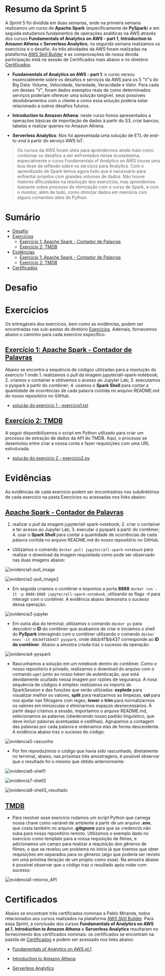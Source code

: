 # Resumo da Sprint 5

A *Sprint* 5 foi dividida em duas semanas, onde na primeira semana realizamos um curso de **Apache Spark** (especificamente de **PySpark**) e em seguida estudamos fundamentos de operações analíticas na AWS através dos cursos **Fundamentals of Analytics on AWS - part 1**, **Introduction to Amazon Athena** e **Serverless Analytics**; na segunda semana realizamos os exercícios e o desafio. As três atividades da AWS foram realizadas na plataforma [AWS Skill Builder](https://explore.skillbuilder.aws/learn) e as comprovações de nossa devida participação está na sessão de Certificados mais abaixo e no diretório [Certificados](./Certificados/). 

- **Fundamentals of Analytics on AWS - part 1**: o curso versou essencialmente sobre os desafios e serviços da AWS para os 5 "V"s do Big Data: Volume, Velocidade, Variedade, Veracidade e Valor. Para cada um desses "V", foram dados exemplos reais de como determinados serviços poderiam oferecer uma solução tangível, seus possíveis desdobramentos com o cliente e como essa solução poderia estar relacionado a outros desafios futuros.

- **Introduction to Amazon Athena**: neste curso fomos apresentados a operações básicas de importação de dados à partir do S3, criar bancos, tabelas e realizar queries no Amazon Athena.

- **Serverless Analytics**: Nos foi apresentada uma solução de ETL de *end-to-end* à partir do serviço AWS IoT.

> Os cursos da AWS foram úteis para aprendermos ainda mais como contornar os desafios a ser enfrentados nesse ecossistema, especialmente o curso Fundamentals of Analytics on AWS trouxe uma boa dose de reflexão sobre os serviços para Analytics. Com o aprendizado de Spark temos agora tudo que é necessário para enfrentar projetos com grandes volumes de dados. Não houve maiores dificuldades na resolução dos exercícios, mas aprendemos bastante sobre processo de otimização com o curso de Spark, e com o monitor, além de tudo, como otimizar dados em memória com alguns comandos úteis de Python.

# Sumário

- [Desafio](#desafio)
- [Exercícios](#exercícios)
    - [Exercício 1: Apache Spark - Contador de Palavras](#exercício-1-apache-spark---contador-de-palavras)
    - [Exercício 2: TMDB](#exercício-2-tmdb)
- [Evidências](#evidências)
    - [Exercício 1: Apache Spark - Contador de Palavras](#apache-spark---contador-de-palavras)
    - [Exercício 2: TMDB](#tmdb)
- [Certificados](#certificados)

# Desafio

# Exercícios

Os entregáveis dos exercícios, bem como as evidências, podem ser encontradas nas sub-pastas do diretório [Exercícios](./Exercícios/). Ademais, fornecemos abaixo o caminho para cada exercício específico:

## [Exercício 1: Apache Spark - Contador de Palavras](./Exercícios/exercicio1-spark/)

Abaixo se encontra a sequência de códigos utilizadas para a resolução do exercício 1 onde 1. realizamos o *pull* da imagem jupyter/all-spark-notebook; 2. criamos o container e obtivemos o acesso ao Jupyter Lab; 3. executamos o pyspark à partir do contêiner; 4. usamos o **Spark Shell** para contar a quantidade de ocorrências de cada palavra contida no arquivo README.md do nosso repositório no GitHub.

- [solução do exercício 1 - exercicio1.txt](./Exercícios/exercicio1-spark/exercicio1.txt)

## [Exercício 2: TMDB](./Exercícios/exercicio2-tmdb/)

A seguir disponibilizamos o script em Python utilizado para  criar um processo de extração de dados da API do TMDB. Aqui, o processo se desenrolou entre criar a nossa conta e fazer requisições com uma URL estruturada.

- [solução do exercício 2 - exercicio2.py](./Exercícios/exercicio2-tmdb/exercicio2.py)

# Evidências

As evidências de cada exercício podem ser encontradoss nos subdiretórios de cada exercício na pasta Exercícios ou acessadas nos links abaixo:

## [Apache Spark - Contador de Palavras](./Exercícios/exercicio1-spark/evidencias/)

1. realizar o *pull* da imagem jupyter/all-spark-notebook; 2. criar o container e ter acesso ao Jupyter Lab; 3. executar o pyspark à partir do contêiner; 4. usar o **Spark Shell** para contar a quantidade de ocorrências de cada palavra contida no arquivo README.md do nosso repositório no GitHub.

- Utilizamos o comando `docker pull jupyter/all-spark-notebook` para realizar o download da imagem requisitada como pode ser observado nas duas imagens abaixo:

![evidencia1-pull_image](./Exercícios/exercicio1-spark/evidencias/evidencia1-pull_image.png)

![evidencia2-pull_image2](./Exercícios/exercicio1-spark/evidencias/evidencia2-pull_image2.png)

- Em seguida criamos o contêiner e expomos a porta **8888** `docker run -it -p 8888:8888 jupyter/all-spark-notebook`, utilizando as flags -it para interagir com o contêiner. A evidência abaixo demonstra o sucesso dessa operação:

![evidencia3-jupyter](./Exercícios/exercicio1-spark/evidencias/evidencia3-jupyter.png)

- Em outra aba do terminal, utilizamos o comando `docker ps` para descobrir o **ID** do contêiner que acabamos de criar e iniciamos o shell do **PySpark** interagindo com o contêiner utilizando o comando `docker exec -it ddcb4f1bb437 pyspark`, onde ddcb4f1bb437 corresponde ao **ID do contêiner**. Abaixo a amostra criada traz o sucesso da operação: 

![evidencia4-pyspark](./Exercícios/exercicio1-spark/evidencias/evidencia4-pyspark.png)

- Rascunhamos a solução em um notebook dentro do contêiner. Como o nosso repositório é privado, realizamos o download do arquivo com o comando `wget` junto ao nosso token de autenticação, que está devidamente ocultado nessa imagem por razões de segurança. A nosa sequência de códigos é simples: realizamos os imports do SparkSession e das funções que serão utilizadas: **explode** para visualizar melhor os valores, **split** para realizarmos as limpezas, **col** para nos ajudar nas filtragens com regex, **lower** e **trim** para normalizarmos os valores em minúsculas e eliminarmos espaços desnecessários. À partir daqui criamos a sessão, importamos o arquivo README.md, selecionamos as palavras (obedecendo nosso padrão linguístico, que deve incluir palavras acentuadas e cedilhas). Agrupamos a contagem das palavras por cada palavra e ordenamos elas de forma descendente. A evidência abaixo traz o sucesso do código: 

![evidencia5-rascunho](./Exercícios/exercicio1-spark/evidencias/evidencia5-rascunho.png)

- Por fim reproduzimos o código que havia sido rascunhado, diretamente no terminal, abaixo, nas próximas três amostragens, é possível observar que o resultado foi o mesmo que obtido anteriormente:

![evidencia6-shell1](./Exercícios/exercicio1-spark/evidencias/evidencia6-shell1.png)

![evidencia7-shell2](./Exercícios/exercicio1-spark/evidencias/evidencia7-shell2.png)

![evidencia8-shell3_resultado](./Exercícios/exercicio1-spark/evidencias/evidencia8-shell3_resultado.png)

## [TMDB](./Exercícios/exercicio2-tmdb/evidencias/)

- Para resolver esse exercício rodamos um script Python que carrega nossa chave como variável de ambiente à partir de um arquivo **.env**, que costa também no arquivo **.gitignore** para que as credenciis não suba para nosso repositório remoto. Utilizamos o exemplo dado no exercício como template para a nossa requisição de filmes, e adicionamos um campo para realizar a requisição dos gêneros de filmes, o que se revelou um problema no início já que tivemos que obter requisições em separados para os gêneros (algo que poderia ser revisto em uma próxima iteração de um projeto como esse). Na amostra abaixo é possível observar que o código traz o resultado após rodar com sucesso:

![evidencia1-retorno_API](./Exercícios/exercicio2-tmdb/evidencias/evidencia1-retorno_API.png)

# Certificados
Abaixo se encontram três certificados nominais a Pablo Miranda, todos relacionados aos cursos realizados na plataforma [AWS Skill Builder](https://explore.skillbuilder.aws/learn). Para essa *Sprint*, a conclusão dos cursos **Fundamentals of Analytics on AWS pt.1**, **Introduction to Amazon Athena** e **Serverless Analytics** resultaram no fornecimento dos certificados nominais: os certificados se encontram na pastda de [Certificados](./Certificados/) e podem ser acessado nos links abaixo: 

- [Fundamentals of Analytics on AWS pt.1](./Certificados/fundamentals_of_analytics_on_aws.pdf)

- [Introduction to Amazon Athena](./Certificados/introduction_to_amazon_athena.pdf)

- [Serverless Analytics](./Certificados/serverless_analytics.pdf)